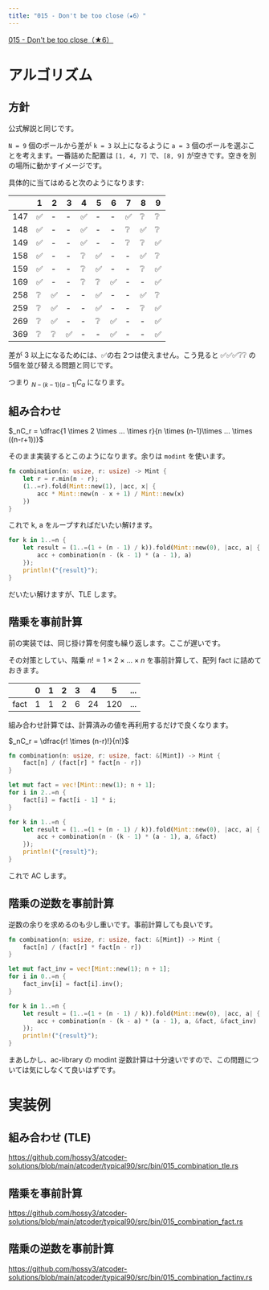 ```yaml
---
title: "015 - Don't be too close（★6）"
---
```


[015 \- Don't be too close（★6）](https://atcoder.jp/contests/typical90/tasks/typical90_o)

# アルゴリズム

## 方針

公式解説と同じです。

`N = 9` 個のボールから差が `k = 3` 以上になるように `a = 3` 個のボールを選ぶことを考えます。一番詰めた配置は `[1, 4, 7]` で、`[8, 9]` が空きです。空きを別の場所に動かすイメージです。

具体的に当てはめると次のようになります:

||1|2|3|4|5|6|7|8|9|
|---|---|---|---|---|---|---|---|---|---|
|147|✅|-|-|✅|-|-|✅|❔|❔|
|148|✅|-|-|✅|-|-|❔|✅|❔|
|149|✅|-|-|✅|-|-|❔|❔|✅|
|158|✅|-|-|❔|✅|-|-|✅|❔|
|159|✅|-|-|❔|✅|-|-|❔|✅|
|169|✅|-|-|❔|❔|✅|-|-|✅|
|258|❔|✅|-|-|✅|-|-|✅|❔|
|259|❔|✅|-|-|✅|-|-|❔|✅|
|269|❔|✅|-|-|❔|✅|-|-|✅|
|369|❔|❔|✅|-|-|✅|-|-|✅|

差が 3 以上になるためには、✅の右 2つは使えません。こう見ると ✅✅✅❔❔ の 5個を並び替える問題と同じです。

つまり $_{N-(k-1)(a-1)}C_a$ になります。

## 組み合わせ

$_nC_r = \dfrac{1 \times 2 \times ... \times r}{n \times (n-1)\times ... \times ((n-r+1))}$

そのまま実装するとこのようになります。余りは `modint` を使います。

```rust
fn combination(n: usize, r: usize) -> Mint {
    let r = r.min(n - r);
    (1..=r).fold(Mint::new(1), |acc, x| {
        acc * Mint::new(n - x + 1) / Mint::new(x)
    })
}
```

これで k, a をループすればだいたい解けます。

```rust
for k in 1..=n {
    let result = (1..=(1 + (n - 1) / k)).fold(Mint::new(0), |acc, a| {
        acc + combination(n - (k - 1) * (a - 1), a)
    });
    println!("{result}");
}
```

だいたい解けますが、TLE します。

## 階乗を事前計算

前の実装では、同じ掛け算を何度も繰り返します。ここが遅いです。

その対策としてい、階乗 $n! = 1 \times 2 \times ... \times n$ を事前計算して、配列 fact に詰めておきます。

||0|1|2|3|4|5|...|
|---|---|---|---|---|---|---|---|
|fact|1|1|2|6|24|120|...|

組み合わせ計算では、計算済みの値を再利用するだけで良くなります。

$_nC_r = \dfrac{r! \times (n-r)!}{n!}$


```rust
fn combination(n: usize, r: usize, fact: &[Mint]) -> Mint {
    fact[n] / (fact[r] * fact[n - r])
}
```

```rust
let mut fact = vec![Mint::new(1); n + 1];
for i in 2..=n {
    fact[i] = fact[i - 1] * i;
}

for k in 1..=n {
    let result = (1..=(1 + (n - 1) / k)).fold(Mint::new(0), |acc, a| {
        acc + combination(n - (k - 1) * (a - 1), a, &fact)
    });
    println!("{result}");
}
```

これで AC します。


## 階乗の逆数を事前計算

逆数の余りを求めるのも少し重いです。事前計算しても良いです。

```rust
fn combination(n: usize, r: usize, fact: &[Mint]) -> Mint {
    fact[n] / (fact[r] * fact[n - r])
}
```

```rust
let mut fact_inv = vec![Mint::new(1); n + 1];
for i in 0..=n {
    fact_inv[i] = fact[i].inv();
}

for k in 1..=n {
    let result = (1..=(1 + (n - 1) / k)).fold(Mint::new(0), |acc, a| {
        acc + combination(n - (k - a) * (a - 1), a, &fact, &fact_inv)
    });
    println!("{result}");
}
```

まあしかし、ac-library の modint 逆数計算は十分速いですので、この問題については気にしなくて良いはずです。


# 実装例

## 組み合わせ (TLE)
https://github.com/hossy3/atcoder-solutions/blob/main/atcoder/typical90/src/bin/015_combination_tle.rs

## 階乗を事前計算
https://github.com/hossy3/atcoder-solutions/blob/main/atcoder/typical90/src/bin/015_combination_fact.rs

## 階乗の逆数を事前計算
https://github.com/hossy3/atcoder-solutions/blob/main/atcoder/typical90/src/bin/015_combination_factinv.rs
